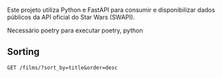 
Este projeto utiliza Python e FastAPI para consumir e disponibilizar dados públicos da API oficial do Star Wars (SWAPI).

Necessário poetry para executar poetry, python


## Sorting 

```
GET /films/?sort_by=title&order=desc
```
